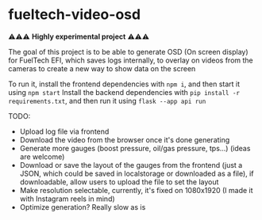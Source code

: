 # fueltech-video-osd

⚠️⚠️⚠️ **Highly experimental project** ⚠️⚠️⚠️ 

The goal of this project is to be able to generate OSD (On screen display) for FuelTech EFI, which saves logs internally, to overlay on videos from the cameras to create a new way to show data on the screen 

To run it, install the frontend dependencies with ```npm i```, and then start it using ```npm start```
Install the backend dependencies with ```pip install -r requirements.txt```, and then run it using ```flask --app api run```

TODO:
- Upload log file via frontend
- Download the video from the browser once it's done generating
- Generate more gauges (boost pressure, oil/gas pressure, tps...) (ideas are welcome)
- Download or save the layout of the gauges from the frontend (just a JSON, which could be saved in localstorage or downloaded as a file), if downloadable, allow users to upload the file to set the layout
- Make resolution selectable, currently, it's fixed on 1080x1920 (I made it with Instagram reels in mind)
- Optimize generation? Really slow as is
